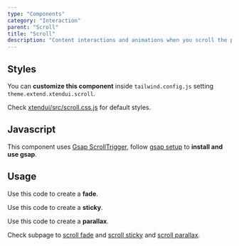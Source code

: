 ```yaml
---
type: "Components"
category: "Interaction"
parent: "Scroll"
title: "Scroll"
description: "Content interactions and animations when you scroll the page, sticky pinned elements, fade elements, parallax."
---
```


## Styles

You can **customize this component** inside `tailwind.config.js` setting `theme.extend.xtendui.scroll`.

Check [xtendui/src/scroll.css.js](https://github.com/minimit/xtendui/blob/beta/src/scroll.css.js) for default styles.

## Javascript

This component uses [Gsap ScrollTrigger](https://greensock.com/docs/v3/Plugins/ScrollTrigger), follow [gsap setup](/introduction/getting-started/setup#javascript-gsap) to **install and use gsap**.


## Usage

Use this code to create a **fade**.

<demo>
  <div class="gatsby_demo_item xt-toggle" data-iframe="demos/components/scroll/fade"></div>
</demo>

Use this code to create a **sticky**.

<demo>
  <div class="gatsby_demo_item xt-toggle" data-iframe="demos/components/scroll/sticky"></div>
</demo>

Use this code to create a **parallax**.

<demo>
  <div class="gatsby_demo_item xt-toggle" data-iframe="demos/components/scroll/parallax"></div>
</demo>

Check subpage to [scroll fade](/components/scroll/fade) and [scroll sticky](/components/scroll/sticky) and [scroll parallax](/components/scroll/parallax).

